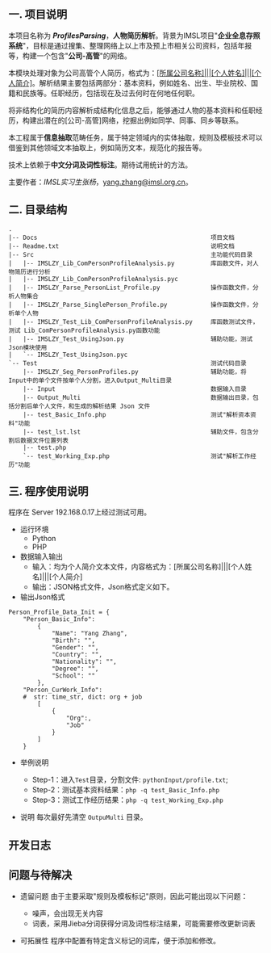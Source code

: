 ## 一. 项目说明
本项目名称为 ***ProfilesParsing***，**人物简历解析**。背景为IMSL项目"**企业全息存照系统**"，目标是通过搜集、整理网络上以上市及预上市相关公司资料，包括年报等，构建一个包含"**公司-高管**"的网络。

本模块处理对象为公司高管个人简历，格式为：<u>[所属公司名称]|||[个人姓名]|||[个人简介]</u>。解析结果主要包括两部分：基本资料，例如姓名、出生、毕业院校、国籍和民族等。任职经历，包括现在及过去何时在何地任何职。

将非结构化的简历内容解析成结构化信息之后，能够通过人物的基本资料和任职经历，构建出潜在的[公司-高管]网络，挖掘出例如同学、同事、同乡等联系。

本工程属于**信息抽取**范畴任务，属于特定领域内的实体抽取，规则及模板技术可以借鉴到其他领域文本抽取上，例如简历文本，规范化的报告等。

技术上依赖于**中文分词及词性标注**。期待试用统计的方法。

主要作者：*IMSL实习生张杨*，<a href="yang.zhang@imsl.org.cn">yang.zhang@imsl.org.cn</a>。


## 二. 目录结构
```
.
|-- Docs												项目文档
|-- Readme.txt											说明文档
|-- Src													主功能代码目录
|   |-- IMSLZY_Lib_ComPersonProfileAnalysis.py			库函数文件，对人物简历进行分析
|   |-- IMSLZY_Lib_ComPersonProfileAnalysis.pyc
|   |-- IMSLZY_Parse_PersonList_Profile.py				操作函数文件，分析人物集合
|   |-- IMSLZY_Parse_SinglePerson_Profile.py			操作函数文件，分析单个人物
|   |-- IMSLZY_Test_Lib_ComPersonProfileAnalysis.py		库函数测试文件，测试 Lib_ComPersonProfileAnalysis.py函数功能
|   |-- IMSLZY_Test_UsingJson.py						辅助功能，测试Json模块使用
|   `-- IMSLZY_Test_UsingJson.pyc
`-- Test											    测试代码目录
    |-- IMSLZY_Seg_PersonProfiles.py					辅助功能，将Input中的单个文件按单个人分割，进入Output_Multi目录
    |-- Input											数据输入目录
    |-- Output_Multi									数据输出目录，包括分割后单个人文件，和生成的解析结果 Json 文件
    |-- test_Basic_Info.php								测试"解析资本资料"功能
    |-- test_lst.lst									辅助文件，包含分割后数据文件位置列表
    |-- test.php
    `-- test_Working_Exp.php							测试"解析工作经历"功能
```



## 三. 程序使用说明
程序在 Server 192.168.0.17上经过测试可用。
- 运行环境
	- Python
	- PHP
- 数据输入输出
	- 输入：均为个人简介文本文件，内容格式为：[所属公司名称]|||[个人姓名]|||[个人简介]
	- 输出：JSON格式文件，Json格式定义如下。
- 输出Json格式
```
Person_Profile_Data_Init = {
    "Person_Basic_Info":
        {
            "Name": "Yang Zhang",
            "Birth": "",
            "Gender": "",
            "Country": "",
            "Nationality": "",
            "Degree": "",
            "School": ""
        },
    "Person_CurWork_Info":
    #  str: time_str, dict: org + job
        [
			{
				"Org":,
				"Job"
			}
		]
    }
```


- 举例说明
	- Step-1：进入`Test`目录，分割文件: `pythonInput/profile.txt`;
	- Step-2：测试基本资料结果：`php -q test_Basic_Info.php`
	- Step-3：测试工作经历结果：`php -q test_Working_Exp.php`

- 说明
	每次最好先清空 ` OutpuMulti ` 目录。

## 开发日志

## 问题与待解决
- 遗留问题
由于主要采取"规则及模板标记"原则，因此可能出现以下问题：
	- 噪声，会出现无关内容
	- 词表，采用Jieba分词获得分词及词性标注结果，可能需要修改更新词表

- 可拓展性
程序中配置有特定含义标记的词库，便于添加和修改。
